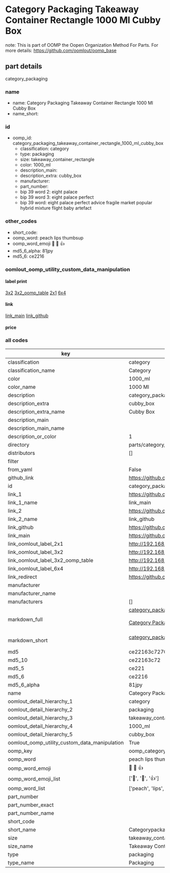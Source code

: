 # Category Packaging Takeaway Container Rectangle 1000 Ml Cubby Box  

note: This is part of OOMP the Oopen Organization Method For Parts. For more details: https://github.com/oomlout/oomp_base

##  part details
  



category_packaging



### name
* name: Category Packaging Takeaway Container Rectangle 1000 Ml Cubby Box
* name_short: 
### id
* oomp_id: category_packaging_takeaway_container_rectangle_1000_ml_cubby_box
  * classification: category
  * type: packaging
  * size: takeaway_container_rectangle
  * color: 1000_ml
  * description_main: 
  * description_extra: cubby_box
  * manufacturer: 
  * part_number: 
  * bip 39 word 2: eight palace
  * bip 39 word 3: eight palace perfect
  * bip 39 word: eight palace perfect advice fragile market popular hybrid mixture flight baby artefact

### other_codes
* short_code: 
* oomp_word: peach lips thumbsup
* oomp_word_emoji :peach: :lips: :thumbsup:
* md5_6_alpha: 81jpy
* md5_6: ce2216






### oomlout_oomp_utility_custom_data_manipulation
#### label print
[3x2](http://192.168.1.245:1112/?label=oomp%2081jpy)
[3x2_oomp_table](http://192.168.1.108:1112/?label=oomp%2081jpy)
[2x1](http://192.168.1.242:1112/?label=oomp%2081jpy)
[6x4](http://192.168.1.55:1112/?label=oomp%2081jpy)    

#### link

[link_main](https://github.com/oomlout/oomlout_oomp_version_1_messy/tree/main/parts/category_packaging_takeaway_container_rectangle_1000_ml_cubby_box) [link_github](https://github.com/oomlout/oomlout_oomp_version_1_messy/tree/main/parts/category_packaging_takeaway_container_rectangle_1000_ml_cubby_box)                             

#### price







### all codes 
| key | value |  
| --- | --- |  
| classification | category |  
| classification_name | Category |  
| color | 1000_ml |  
| color_name | 1000 Ml |  
| description | category_packaging |  
| description_extra | cubby_box |  
| description_extra_name | Cubby Box |  
| description_main |  |  
| description_main_name |  |  
| description_or_color | 1  |  
| directory | parts/category_packaging_takeaway_container_rectangle_1000_ml_cubby_box |  
| distributors | [] |  
| filter |  |  
| from_yaml | False |  
| github_link | https://github.com/oomlout/oomlout_oomp_part_src/tree/main/parts/category_packaging_takeaway_container_rectangle_1000_ml_cubby_box |  
| id | category_packaging_takeaway_container_rectangle_1000_ml_cubby_box |  
| link_1 | https://github.com/oomlout/oomlout_oomp_version_1_messy/tree/main/parts/category_packaging_takeaway_container_rectangle_1000_ml_cubby_box |  
| link_1_name | link_main |  
| link_2 | https://github.com/oomlout/oomlout_oomp_version_1_messy/tree/main/parts/category_packaging_takeaway_container_rectangle_1000_ml_cubby_box |  
| link_2_name | link_github |  
| link_github | https://github.com/oomlout/oomlout_oomp_version_1_messy/tree/main/parts/category_packaging_takeaway_container_rectangle_1000_ml_cubby_box |  
| link_main | https://github.com/oomlout/oomlout_oomp_version_1_messy/tree/main/parts/category_packaging_takeaway_container_rectangle_1000_ml_cubby_box |  
| link_oomlout_label_2x1 | http://192.168.1.242:1112/?label=oomp%2081jpy |  
| link_oomlout_label_3x2 | http://192.168.1.245:1112/?label=oomp%2081jpy |  
| link_oomlout_label_3x2_oomp_table | http://192.168.1.108:1112/?label=oomp%2081jpy |  
| link_oomlout_label_6x4 | http://192.168.1.55:1112/?label=oomp%2081jpy |  
| link_redirect | https://github.com/oomlout/oomlout_oomp_version_1_messy/tree/main/parts/category_packaging_takeaway_container_rectangle_1000_ml_cubby_box |  
| manufacturer |  |  
| manufacturer_name |  |  
| manufacturers | [] |  
| markdown_full | [category_packaging_takeaway_container_rectangle_1000_ml_cubby_box](none)<br>[](none)<br>[Category Packaging Takeaway Container Rectangle 1000 Ml Cubby Box](none)<br><br> |  
| markdown_short | [category_packaging_takeaway_container_rectangle_1000_ml_cubby_box](none)<br><br> |  
| md5 | ce22163c7270150620ae30414627ca37 |  
| md5_10 | ce22163c72 |  
| md5_5 | ce221 |  
| md5_6 | ce2216 |  
| md5_6_alpha | 81jpy |  
| name | Category Packaging Takeaway Container Rectangle 1000 Ml Cubby Box |  
| oomlout_detail_hierarchy_1 | category |  
| oomlout_detail_hierarchy_2 | packaging |  
| oomlout_detail_hierarchy_3 | takeaway_container_rectangle |  
| oomlout_detail_hierarchy_4 | 1000_ml |  
| oomlout_detail_hierarchy_5 | cubby_box |  
| oomlout_oomp_utility_custom_data_manipulation | True |  
| oomp_key | oomp_category_packaging_takeaway_container_rectangle_1000_ml_cubby_box |  
| oomp_word | peach lips thumbsup |  
| oomp_word_emoji | :peach: :lips: :thumbsup: |  
| oomp_word_emoji_list | [':peach:', ':lips:', ':thumbsup:'] |  
| oomp_word_list | ['peach', 'lips', 'thumbsup'] |  
| part_number |  |  
| part_number_exact |  |  
| part_number_name |  |  
| short_code |  |  
| short_name | Categorypackaging |  
| size | takeaway_container_rectangle |  
| size_name | Takeaway Container Rectangle |  
| type | packaging |  
| type_name | Packaging |  
